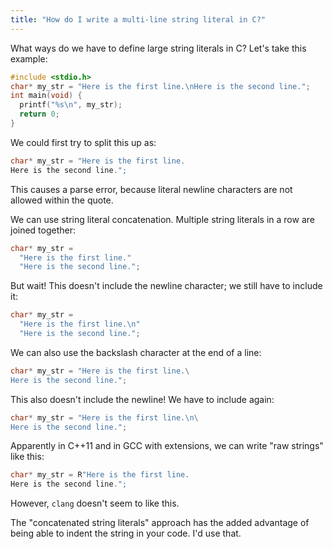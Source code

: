 ```yaml
---
title: "How do I write a multi-line string literal in C?"
---
```


What ways do we have to define large string literals in C? Let's take this example:

```c
#include <stdio.h>
char* my_str = "Here is the first line.\nHere is the second line.";
int main(void) {
  printf("%s\n", my_str);
  return 0;
}
```

We could first try to split this up as:

```c
char* my_str = "Here is the first line.
Here is the second line.";
```

This causes a parse error, because literal newline characters are not allowed within the quote.

We can use string literal concatenation. Multiple string literals in a row are joined together:

```c
char* my_str =
  "Here is the first line."
  "Here is the second line.";
```

But wait! This doesn't include the newline character; we still have to include it:

```c
char* my_str =
  "Here is the first line.\n"
  "Here is the second line.";
```

We can also use the backslash character at the end of a line:

```c
char* my_str = "Here is the first line.\
Here is the second line.";
```

This also doesn't include the newline! We have to include again:

```c
char* my_str = "Here is the first line.\n\
Here is the second line.";
```

Apparently in C++11 and in GCC with extensions, we can write "raw strings" like this:

```c
char* my_str = R"Here is the first line.
Here is the second line.";
```

However, `clang` doesn't seem to like this.

The "concatenated string literals" approach has the added advantage of being able to indent the string in your code. I'd use that.
